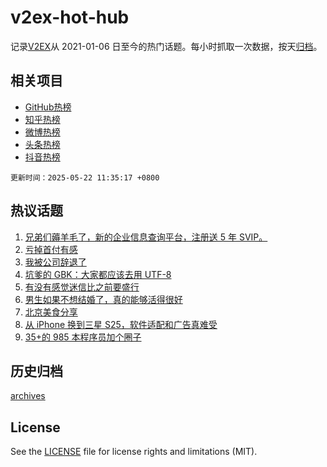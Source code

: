# v2ex-hot-hub

 记录[V2EX](https://www.v2ex.com/)从 2021-01-06 日至今的热门话题。每小时抓取一次数据，按天[归档](archives)。
 
 ## 相关项目

- [GitHub热榜](https://github.com/it985/github-hot-hub)
- [知乎热榜](https://github.com/it985/zhihu-hot-hub)
- [微博热榜](https://github.com/it985/weibo-hot-hub)
- [头条热榜](https://github.com/it985/toutiao-hot-hub)
- [抖音热榜](https://github.com/it985/douyin-hot-hub)


 `更新时间：2025-05-22 11:35:17 +0800`

## 热议话题

1. [兄弟们薅羊毛了，新的企业信息查询平台，注册送 5 年 SVIP。](https://www.v2ex.com/t/1133226)
1. [亏掉首付有感](https://www.v2ex.com/t/1133437)
1. [我被公司辞退了](https://www.v2ex.com/t/1133220)
1. [坑爹的 GBK：大家都应该去用 UTF-8](https://www.v2ex.com/t/1133223)
1. [有没有感觉迷信比之前要盛行](https://www.v2ex.com/t/1133236)
1. [男生如果不想结婚了，真的能够活得很好](https://www.v2ex.com/t/1133334)
1. [北京美食分享](https://www.v2ex.com/t/1133416)
1. [从 iPhone 换到三星 S25，软件适配和广告真难受](https://www.v2ex.com/t/1133315)
1. [35+的 985 本程序员加个圈子](https://www.v2ex.com/t/1133432)

## 历史归档

[archives](archives)

## License

See the [LICENSE](LICENSE) file for license rights and limitations (MIT).
